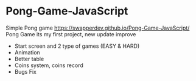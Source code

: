 # Pong-Game-JavaScript
Simple Pong game
https://swapperdev.github.io/Pong-Game-JavaScript/
Pong Game its my first project, new update improve
- Start screen and 2 type of games (EASY & HARD)
- Animation
- Better table
- Coins system, coins record
- Bugs Fix
